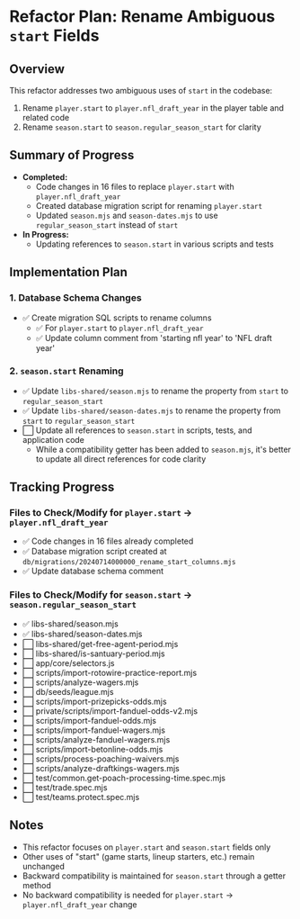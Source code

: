 # Refactor Plan: Rename Ambiguous `start` Fields

## Overview

This refactor addresses two ambiguous uses of `start` in the codebase:

1. Rename `player.start` to `player.nfl_draft_year` in the player table and related code
2. Rename `season.start` to `season.regular_season_start` for clarity

## Summary of Progress

- **Completed:**
  - Code changes in 16 files to replace `player.start` with `player.nfl_draft_year`
  - Created database migration script for renaming `player.start`
  - Updated `season.mjs` and `season-dates.mjs` to use `regular_season_start` instead of `start`
- **In Progress:**
  - Updating references to `season.start` in various scripts and tests

## Implementation Plan

### 1. Database Schema Changes

- ✅ Create migration SQL scripts to rename columns
  - ✅ For `player.start` to `player.nfl_draft_year`
  - ✅ Update column comment from 'starting nfl year' to 'NFL draft year'

### 2. `season.start` Renaming

- ✅ Update `libs-shared/season.mjs` to rename the property from `start` to `regular_season_start`
- ✅ Update `libs-shared/season-dates.mjs` to rename the property from `start` to `regular_season_start`
- ⬜ Update all references to `season.start` in scripts, tests, and application code
  - While a compatibility getter has been added to `season.mjs`, it's better to update all direct references for code clarity

## Tracking Progress

### Files to Check/Modify for `player.start` → `player.nfl_draft_year`

- ✅ Code changes in 16 files already completed
- ✅ Database migration script created at `db/migrations/20240714000000_rename_start_columns.mjs`
- ✅ Update database schema comment

### Files to Check/Modify for `season.start` → `season.regular_season_start`

- ✅ libs-shared/season.mjs
- ✅ libs-shared/season-dates.mjs
- ⬜ libs-shared/get-free-agent-period.mjs
- ⬜ libs-shared/is-santuary-period.mjs
- ⬜ app/core/selectors.js
- ⬜ scripts/import-rotowire-practice-report.mjs
- ⬜ scripts/analyze-wagers.mjs
- ⬜ db/seeds/league.mjs
- ⬜ scripts/import-prizepicks-odds.mjs
- ⬜ private/scripts/import-fanduel-odds-v2.mjs
- ⬜ scripts/import-fanduel-odds.mjs
- ⬜ scripts/import-fanduel-wagers.mjs
- ⬜ scripts/analyze-fanduel-wagers.mjs
- ⬜ scripts/import-betonline-odds.mjs
- ⬜ scripts/process-poaching-waivers.mjs
- ⬜ scripts/analyze-draftkings-wagers.mjs
- ⬜ test/common.get-poach-processing-time.spec.mjs
- ⬜ test/trade.spec.mjs
- ⬜ test/teams.protect.spec.mjs

## Notes

- This refactor focuses on `player.start` and `season.start` fields only
- Other uses of "start" (game starts, lineup starters, etc.) remain unchanged
- Backward compatibility is maintained for `season.start` through a getter method
- No backward compatibility is needed for `player.start` → `player.nfl_draft_year` change
